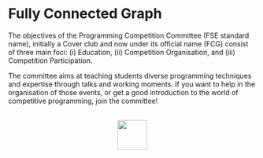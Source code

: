 # Fully Connected Graph

The objectives of the Programming Competition Committee (FSE
standard name), initially a Cover club and now under its official name (FCG) consist of three main foci: (i) Education, (ii) Competition Organisation, and (iii) Competition Participation.

The committee aims at teaching students diverse programming techniques and expertise through talks and working moments.  If you want to help in the organisation of those events, or get a good introduction to the world of competitive programming, join the committee!

<p align='center'>
  <br/>
  <img src='https://cdn-icons-png.flaticon.com/512/4207/4207230.png' width='60'/>
</p>
